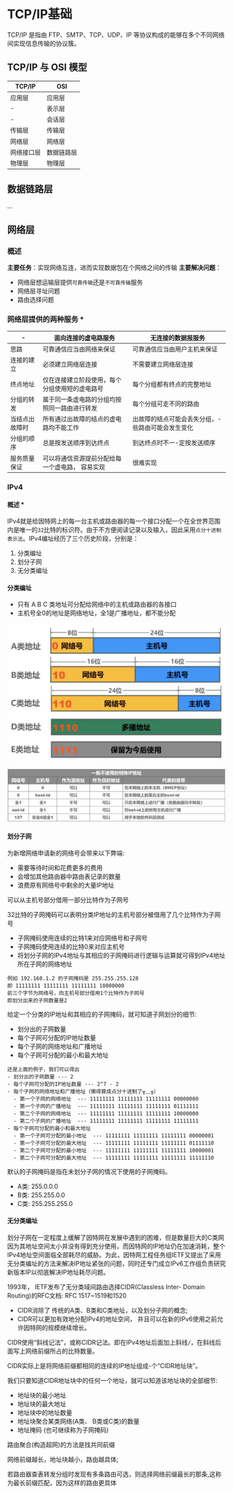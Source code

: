 # TCP/IP基础

TCP/IP 是指由 FTP、SMTP、TCP、UDP、IP 等协议构成的能够在多个不同网络间实现信息传输的协议簇。

## TCP/IP 与 OSI 模型

|TCP/IP|OSI|
|-|-|
|应用层|应用层|
|-|表示层|
|-|会话层|
|传输层|传输层|
|网络层|网络层|
|网络接口层|数据链路层|
|物理层|物理层|

## 数据链路层

...

## 网络层

### 概述

**主要任务**：实现网络互连，进而实现数据包在个网络之间的传输
**主要解决问题**：
- 网络层想运输层提供`可靠传输`还是`不可靠传输`服务
- 网络层寻址问题
- 路由选择问题

### 网络层提供的两种服务 *

|-|面向连接的虚电路服务|无连接的数据报服务|
|-|-|-|
|思路|可靠通信应当由网络来保证|可靠通信应当由用户主机来保证|
|连接的建立|必须建立网络层连接|不需要建立网络层连接|
|终点地址|仅在连接建立阶段使用，每个分组使用短的虚电路号|每个分组都有终点的完整地址|
|分组的转发|属于同一条虚电路的分组均按照同一路由进行转发|每个分组可走不同的路由|
|当结点出故障时|所有通过出故障的结点的虚电路均不能工作|出故障的结点可能会丢失分组，-些路由可能会发生变化|
|分组的顺序|总是按发送顺序到达终点|到达终点时不一-定按发送顺序|
|服务质量保证|可以将通信资源提前分配给每一个虚电路， 容易实现|很难实现

### IPv4

#### 概述 *

IPv4就是给因特网上的每一台主机或路由器的每一个接口分配一个在全世界范围内是唯一的`32`比特的标识符。由于不方便阅读记录以及输入，因此采用`点分十进制表示法`。IPv4编址经历了三个历史阶段，分别是：
1. 分类编址
2. 划分子网
3. 无分类编址

#### 分类编址

- 只有 A B C 类地址可分配给网络中的主机或路由器的各接口
- 主机号全0的地址是网络地址，全1是广播地址，都不能分配

![地址类别](./images/地址类别.png)

![特殊IP](./images/特殊IP.png)

#### 划分子网

为新增网络申请新的网络号会带来以下弊端:

- 需要等待时间和花费更多的费用
- 会增加其他路由器中路由表记录的数量
- 浪费原有网络号中剩余的大量IP地址

可以从主机号部分借用一部分比特作为子网号

32比特的子网掩码可以表明分类IP地址的主机号部分被借用了几个比特作为子网号

- 子网掩码使用连续的比特1来对应网络号和子网号
- 子网掩码使用连续的比特0来对应主机号
- 将划分子网的IPv4地址与其相应的子网掩码进行逻辑与运算就可得到IPv4地址所在子网的网络地址

```
例如 192.168.1.2 的子网掩码是 255.255.255.128
即 11111111 11111111 11111111 10000000
前三个字节为网络号，向主机号部分借用1个比特作为子网号
即划分出来的子网数量是2
```

给定一个分类的IP地址和其相应的子网掩码，就可知道子网划分的细节:

- 划分出的子网数量
- 每个子网可分配的IP地址数量
- 每个子网的网络地址和广播地址
- 每个子网可分配的最小和最大地址

```
还是上面的例子，我们可以得出
- 划分出的子网数量 --- 2
- 每个子网可分配的IP地址数量 --- 2^7 - 2
- 每个子网的网络地址和广播地址（懒得算成点分十进制了╥﹏╥）
  - 第一个子网的网络地址  --- 11111111 11111111 11111111 00000000
  - 第一个子网的广播地址  --- 11111111 11111111 11111111 01111111
  - 第二个子网的网络地址  --- 11111111 11111111 11111111 10000000
  - 第二个子网的广播地址  --- 11111111 11111111 11111111 11111111
- 每个子网可分配的最小和最大地址
  - 第一个子网可分配的最小地址  --- 11111111 11111111 11111111 00000001
  - 第一个子网可分配的最大地址  --- 11111111 11111111 11111111 01111110
  - 第二个子网可分配的最小地址  --- 11111111 11111111 11111111 10000001
  - 第二个子网可分配的最大地址  --- 11111111 11111111 11111111 11111110
```

默认的子网掩码是指在未划分子网的情况下使用的子网掩码。

- A类: 255.0.0.0
- B类: 255.255.0.0
- C类: 255.255.255.0

#### 无分类编址

划分子网在一定程度上缓解了因特网在发展中遇到的困难，但是数量巨大的C类网因为其地址空间太小并没有得到充分使用，而因特网的IP地址仍在加速消耗，整个IPv4地址空间面临全部耗尽的威胁。为此，因特网工程任务组IETF又提出了采用无分类编址的方法来解决IP地址紧张的问题，同时还专门成立IPv6工作组负责研究新版本IP以彻底解决IP地址耗尽问题。

1993年， IETF发布了无分类域间路由选择CIDR(Classless Inter- Domain Routing)的RFC文档: RFC 1517~1519和1520

- CIDR消除了 传统的A类、B类和C类地址，以及划分子网的概念;
- CIDR可以更加有效地分配IPv4的地址空间， 并且可以在新的IPv6使用之前允许因特网的规模继续增长。

CIDR使用“斜线记法”，或称CIDR记法。即在IPv4地址后面加上斜线`/`，在斜线后面写上网络前缀所占的比特数量。

CIDR实际上是将网络前缀都相同的连续的IP地址组成-个“CIDR地址块”。

我们只要知道CIDR地址块中的任何一个地址，就可以知道该地址块的全部细节:

- 地址块的最小地址
- 地址块的最大地址
- 地址块中的地址数量
- 地址块聚合某类网络(A类、 B类或C类)的数量
- 地址掩码 (也可继续称为子网掩码)

路由聚合(构造超网)的方法是找共同前缀

网络前缀越长，地址块越小，路由越具体;

若路由器查表转发分组时发现有多条路由可选，则选择网络前缀最长的那条,这称为最长前缀匹配，因为这样的路由更具体
